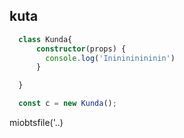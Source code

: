 


## kuta 


```typescript
  class Kunda{
      constructor(props) {
        console.log('Ininininininin')
      }

  }

  const c = new Kunda();

```


miobtsfile('..)
